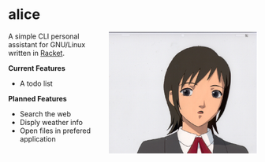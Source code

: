 # alice

<img src ="alice.jpeg" align="right" alt="Alice logo" width="300">

A simple CLI personal assistant for GNU/Linux written in [Racket](https://racket-lang.org/).

**Current Features**

* A todo list

**Planned Features**

* Search the web
* Disply weather info
* Open files in prefered application
